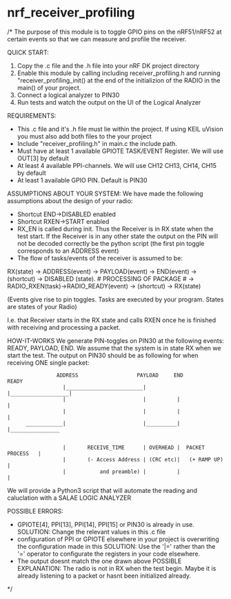 # nrf_receiver_profiling
/* The purpose of this module is to toggle GPIO pins on the nRF51/nRF52 at certain events so that we can measure and profile the receiver. 

QUICK START:
1. Copy the .c file and the .h file into your nRF DK project directory
2. Enable this module by calling including receiver_profiling.h and running "receiver_profiling_init() at the end of the initializion of the RADIO in the main() of your project.
3. Connect a logical analyzer to PIN30
4. Run tests and watch the output on the UI of the Logical Analyzer

REQUIREMENTS: 
* This .c file and it's .h file must lie within the project. If using KEIL uVision you must also add both files to the your project
* Include "receiver_profiling.h" in main.c
the include path.
* Must have at least 1 available GPIOTE TASK/EVENT Register. We will use OUT[3] by default
* At least 4 available PPI-channels. We will use CH12 CH13, CH14, CH15 by default
* At least 1 available GPIO PIN. Default is PIN30


ASSUMPTIONS ABOUT YOUR SYSTEM:
We have made the following assumptions about the design of your radio:
* Shortcut END->DISABLED enabled
* Shortcut RXEN->START enabled
* RX_EN is called during init. Thus the Receiver is in RX state when the test start. If the Receiver is in any other state the output on the PIN will not be decoded correctly be the python script (the first pin toggle corresponds to an ADDRESS event)
* The flow of tasks/events of the receiver is assumed to be:


RX(state) -> ADDRESS(event) -> PAYLOAD(event) -> END(event) -> (shortcut) -> DISABLED (state). # PROCESSING OF PACKAGE # -> RADIO_RXEN(task)->RADIO_READY(event) -> (shortcut) -> RX(state)

(Events give rise to pin toggles. Tasks are executed by your program. States are states of your Radio) 

I.e. that Receiver starts in the RX state and calls RXEN once he is finished with receiving and processing a packet.

HOW-IT-WORKS
We generate PIN-toggles on PIN30 at the following events: READY, PAYLOAD, END. We assume that the system is in state RX
when we start the test. The output on PIN30 should be as following for when receiving ONE single packet:


                    ADDRESS                   PAYLOAD     END                 READY      
                      |_________________________|          |___________________|
                      |                         |          |                   |
                      |                         |          |                   |
          ____________|                         |__________|                   |________________

          
                      |       RECEIVE_TIME      | OVERHEAD |  PACKET PROCESS   |
                      |       (- Access Address | (CRC etc)|   (+ RAMP UP)     |
                      |           and preamble) |          |                   |

We will provide a Python3 script that will automate the reading and caluclation with a SALAE LOGIC ANALYZER

POSSIBLE ERRORS:
* GPIOTE[4], PPI[13], PPI[14], PPI[15] or PIN30 is already in use. 
SOLUTION: Change the relevant values in this .c file
* configuration of PPI or GPIOTE elsewhere in your project is overwriting the configuration made in this 
SOLUTION: Use the '|=' rather than the '=' operator to configurate the registers in your code elsewhere.
* The output doesnt match the one drawn above
    POSSIBLE EXPLANATION: The radio is not in RX when the test begin. Maybe it is already listening to a packet or hasnt been initialized already.

*/
